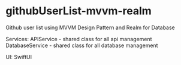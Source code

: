 # githubUserList-mvvm-realm
Github user list using MVVM Design Pattern and Realm for Database

Services:
APIService - shared class for all api management
DatabaseService - shared class for all database management

UI:
SwiftUI
